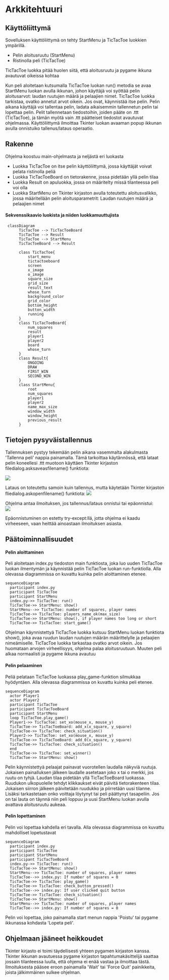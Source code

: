 # Arkkitehtuuri

## Käyttöliittymä

Sovelluksen käyttöliittymä on tehty StartMenu ja TicTacToe luokkien ympärillä.

- Pelin aloitusruutu (StartMenu)
- Ristinolla peli (TicTacToe)

TicTacToe luokka pitää huolen siitä, että aloitusruutu ja pygame ikkuna avautuvat oikeissa kohtaa

Kun peli aloitetaan kutsumalla TicTacToe luokan run() metodia se avaa StartMenu luokan avulla ikkunan, johon käyttäjä voi syöttää pelin aloitusarvot: laudan ruutujen määrä ja pelaajien nimet. TicTacToe luokka tarkistaa, ovatko annetut arvot oikein. Jos ovat, käynnistää itse pelin. Pelin aikana käyttäjä voi tallentaa pelin, ladata aikaisemmin tallennetun pelin tai lopettaa pelin. Pelit tallennetaan tiedostoihin, joiden pääte on .ttt (TicTacToe), ja tämän myötä vain .ttt päätteiset tiedostot avautuvat ohjelmassa. Käyttöliittymä ilmoittaa Tkinter luokan avaaman popup ikkunan avulla onnistuiko tallenus/lataus operaatio.

## Rakenne

Ohjelma koostuu main-ohjelmasta ja neljästä eri luokasta
- Luokka TicTacToe on itse pelin käyttöliittymä, jossa käyttäjät voivat pelata ristinolla peliä
- Luokka TicTacToeBoard on tietorakenne, jossa pidetään yllä pelin tilaa
- Luokka Result on apuluokka, jossa on määritelty missä tilanteessa peli voi olla
- Luokka StartMenu on Tkinter kirjaston avulla toteutettu aloitusvalikko, jossa määritellään pelin aloitusparametrit: Laudan ruutujen määrä ja pelaajien nimet

#### Sekvenssikaavio luokista ja niiden luokkamuuttujista


```mermaid
 classDiagram
      TicTacToe --> TicTacToeBoard
      TicTacToe --> Result
      TicTacToe --> StartMenu
      TicTacToeBoard --> Result
      
      class TicTacToe{
          start_menu
          tictactoeboard
          screen
          x_image
          o_image
          square_size
          grid_size
          result_text
          whose_turn
          background_color
          grid_color
          bottom_height
          button_width
          running
      }
      class TicTacToeBoard{
          num_squares
          result
          player1
          player2
          board
          whose_turn
      }
      class Result{
          ONGOING
          DRAW
          FIRST_WIN
          SECOND_WIN
      }
      class StartMenu{
          root
          num_squares
          player1
          player2
          name_max_size
          window_width
          window_height
          previous_result
      }
```

## Tietojen pysyväistallennus

Tallennuksen pystyy tekemään pelin aikana vasemmalta alakulmasta 'Tallenna peli' nappia painamalla. Tämä tarkoittaa käytännössä, että lataat pelin koneellesi .ttt muotoon käyttäen Tkinter kirjaston filedialog.asksaveasfilename() funktiota:

![](./Kuvat/Tallennus.png)

Lataus on toteutettu samoin kuin tallennus, mutta käytetään Tkinter kirjaston fliedialog.askopenfilename() funktiota:
![](./Kuvat/Lataus.png)

Ohjelma antaa ilmoituksen, jos tallennus/lataus onnistui tai epäonnistui:  
![](./Kuvat/Tallennus_epaonnistui.png)

Epäonnistuminen on estetty try-except:llä, jotta ohjelma ei kaadu virheeseen, vaan heittää ainoastaan ilmoituksen asiasta.

## Päätoiminnallisuudet

#### Pelin aloittaminen

Peli aloitetaan index.py tiedoston main funktiosta, joka luo uuden TicTacToe luokan ilmentymän ja käynnistää pelin TicTacToe luokan run-funktiolla. Alla olevassa diagrammissa on kuvattu kuinka pelin aloittaminen etenee. 

```mermaid
sequenceDiagram
  participant index.py
  participant TicTacToe
  participant StartMenu
  index.py->> TicTacToe: run()
  TicTacToe->> StartMenu: show()
  StartMenu-->> TicTacToe: number of squares, player names
  TicTacToe->> TicTacToe: players_name_ok(max_size)
  TicTacToe->> StartMenu: show(), if player names too long or short
  TicTacToe->> TicTacToe: start_game()
```

Ohjelman käynnistettyä TicTacToe luokka kutsuu StartMenu luokan funktiota show(), joka avaa ruudun laudan ruutujen määrän määrittelylle ja pelaajien nimeämiselle. TicTacToe luokka tarkastaa ovatko arvot oikein. Jos huomataan arvojen virheellisyys, ohjelma palaa aloitusruutuun. Muuten peli alkaa normaalisti ja pygame ikkuna avautuu 


#### Pelin pelaaminen

Peliä pelataan TicTacToe luokassa play_game-funktion silmukkaa hyödyntäen. Alla olevassa diagrammissa on kuvattu kuinka peli etenee.

```mermaid
sequenceDiagram
  actor Player1
  actor Player2
  participant TicTacToe
  participant TicTacToeBoard
  participant StartMenu
  loop TicTacToe.play_game()
  Player1->> TicTacToe: set_xo(mouse_x, mouse_y)
  TicTacToe->> TicTacToeBoard: add_x(x_square, y_square)
  TicTacToe->> TicTacToe: check_situation()
  Player2->> TicTacToe: set_xo(mouse_x, mouse_y)
  TicTacToe->> TicTacToeBoard: add_0(x_square, y_square)
  TicTacToe->> TicTacToe: check_situation()
  end
  TicTacToe->> TicTacToe: set_winner()
  TicTacToe->> StartMenu: show()
```
Pelin käynnistettyä pelaajat painavat vuorotellen laudalla näkyviä ruutuja. Jokaisen painalluksen jälkeen laudalle asetetaan joko x tai o merkki, jos ruutu on tyhjä. Laudan tilaa pidetään yllä TicTacToeBoard luokassa. Ruudukon ulkopuolelle tehdyt klikkaukset eivät päivitä tietorakenteen tilaa. Jokaisen siirron jälkeen päivitetään ruudukko ja piirretään uusi tilanne. Lisäksi tarkastetaan onko voittaja löytynyt tai peli päättynyt tasapeliin. Jos on tai lauta on täynnä niin peli loppuu ja uusi StartMenu luokan avulla avattava aloitusruutu aukeaa.


#### Pelin lopettaminen

Pelin voi lopettaa kahdella eri tavalla. Alla olevassa diagrammissa on kuvattu mahdolliset lopetustavat

```mermaid
sequenceDiagram
  participant index.py
  participant TicTacToe
  participant StartMenu
  participant TicTacToeBoard
  index.py->> TicTacToe: run()
  TicTacToe->> StartMenu: show()
  StartMenu-->> TicTacToe: number of squares, player names
  TicTacToe-->> index.py: If number of squares = 0
  TicTacToe->> TicTacToe: play_game()
  TicTacToe->> TicTacToe: check_button_pressed()
  TicTacToe-->> index.py: If user clicked quit button
  TicTacToe->> TicTacToe: check_situation()
  TicTacToe->> StartMenu: show()
  StartMenu-->> TicTacToe: number of squares, player names
  TicTacToe-->> index.py: If number of squares = 0
```
Pelin voi lopettaa, joko painamalla start menun nappia 'Poistu' tai pygame ikkunassa kohdasta 'Lopeta peli'.

## Ohjelmaan jääneet heikkoudet

Tkinter kirjasto ei toimi täydellisesti yhteen pygamen kirjaston kanssa. Tkinter ikkunan avautuessa pygame kirjaston tapahtumakäsittelijä saattaa jossain tilanteessa luulla, että ohjema ei enää vastaa ja ilmoittaa tästä. Ilmoituksesta pääsee eroon painamalla 'Wait' tai 'Force Quit' painikkeita, joista jälkimmäinen sulkee ohjelman.
